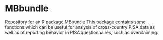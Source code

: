 # MBbundle
Repository for an R package MBbundle
This package contains some functions which can be useful for analysis of cross-country PISA data as well as of reporting behavior in PISA questionnaires, such as overclaiming.
